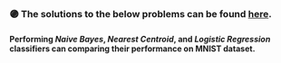 ### :purple_circle: **The solutions to the below problems can be found [here](https://github.com/fnoorzad/Machine_Learning/blob/81c57fcbafae7b1de92c1c8671be0496270e3e19/Hands%20On/2/Codes.ipynb).**

#### Performing *Naive Bayes*, *Nearest Centroid*, and *Logistic Regression* classifiers can comparing their performance on MNIST dataset. 

